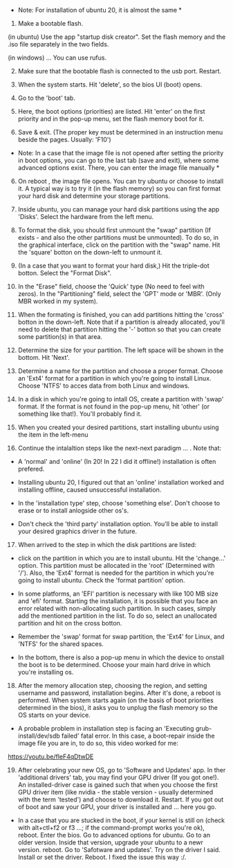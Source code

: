 
* Note: For installation of ubuntu 20, it is almost the same *


1. Make a bootable flash. 

(in ubuntu) Use the app "startup disk creator". Set the flash memory and the .iso file separately in the two fields.

(in windows) ... You can use rufus.

2. Make sure that the bootable flash is connected to the usb port. Restart.

3. When the system starts. Hit 'delete', so the bios UI (boot) opens.

3. Go to the 'boot' tab.

4. Here, the boot options (priorities) are listed. Hit 'enter' on the first priority and in the pop-up menu, set the flash memory boot for it. 

5. Save & exit. (The proper key must be determined in an instruction menu beside the pages. Usually: 'F10')

* Note: In a case that the image file is not opened after setting the priority in boot options, you can go to the last tab (save and exit), where some advanced options exist. There, you can enter the image file manually *

6. On reboot , the image file opens. You can try ubuntu or choose to install it. A typical way is to try it (in the flash memory) so you can first format your hard disk and determine your storage partitions.

7. Inside ubuntu, you can manage your hard disk partitions using the app 'Disks'. Select the hardware from the left menu. 

8. To format the disk, you should first unmount the "swap" partition (If exists - and also the other partitions must be unmounted). To do so, in the graphical interface, click on the partition with the "swap" name. Hit the 'square' botton on the down-left to unmount it. 

9. (In a case that you want to format your hard disk,) Hit the triple-dot botton. Select the "Format Disk". 

10. In the "Erase" field, choose the 'Quick' type (No need to feel with zeros). In the "Partitioning" field, select the 'GPT' mode or 'MBR'. (Only MBR worked in my system).

11. When the formating is finished, you can add partitions hitting the 'cross' botton in the down-left. Note that if a partition is already allocated, you'll need to delete that partition hitting the '-' botton so that you can create some partition(s) in that area. 

12. Determine the size for your partition. The left space will be shown in the bottom. Hit 'Next'.

13. Determine a name for the partition and choose a proper format. Choose an 'Ext4' format for a partition in which you're going to install Linux. Choose 'NTFS' to acces data from both Linux and windows. 

14. In a disk in which you're going to intall OS, create a partition with 'swap' format. If the format is not found in the pop-up menu, hit 'other' (or something like that!). You'll probably find it.

15. When you created your desired partitions, start installing ubuntu using the item in the left-menu

16. Continue the intalaltion steps like the next-next paradigm ... . Note that:

- A 'normal' and 'online' (In 20! In 22 I did it offline!) installation is often prefered.

- Installing ubuntu 20, I figured out that an 'online' installation worked and installing offline, caused unsuccessful installation.

- In the 'installation type' step, choose 'something else'. Don't choose to erase or to install anlogside other os's.

- Don't check the 'third party' installation option. You'll be able to install your desired graphics driver in the future.

17. When arrived to the step in which the disk partitions are listed:

- click on the partition in which you are to install ubuntu. Hit the 'change...' option. This partition must be allocated in the 'root' (Determined with '/'). Also, the 'Ext4' format is needed for the partition in which you're going to install ubuntu. Check the 'format partition' option.

- In some platforms, an 'EFI' partition is necessary with like 100 MB size and 'efi' format. Starting the installation, it is possible that you face an error related with non-allocating such partition. In such cases, simply add the mentioned partition in the list. To do so, select an unallocated partition and hit on the cross botton.

- Remember the 'swap' format for swap partition, the 'Ext4' for Linux, and 'NTFS' for the shared spaces.

- In the bottom, there is also a pop-up menu in which the device to onstall the boot is to be determined. Choose your main hard drive in which you're installing os.

18. After the memory allocation step, choosing the region, and setting username and password, installation begins. After it's done, a reboot is performed. When system starts again (on the basis of boot priorities determined in the bios), it asks you to unplug the flash memory so the OS starts on your device.

* A probable problem in installation step is facing an 'Executing grub-install/dev/sdb failed' fatal error. In this case, a boot-repair inside the image file you are in, to do so, this video worked for me:

https://youtu.be/fleF4qDtwDE

19. After celebrating your new OS, go to 'Software and Updates' app. In ther 'additional drivers' tab, you may find your GPU driver (If you got one!). An installed-driver case is gained such that when you choose the first GPU driver item (like nvidia - the stable version - usually determined with the term 'tested') and choose to download it. Restart. If you got out of boot and saw your GPU, your driver is installed and ... here you go.

- In a case that you are stucked in the boot, if your kernel is still on (check with alt+ctl+f2 or f3 ...; if the command-prompt works you're ok), reboot. Enter the bios. Go to advanced options for ubuntu. Go to an older version. Inside that version, upgrade your ubuntu to a newr version. reboot. Go to 'Safotware and updates'. Try on the driver I said. Install or set the driver. Reboot. I fixed the issue this way :/.

